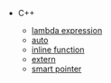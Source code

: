 <!-- _sidebar.md -->

- C++

  - [lambda expression](/docs/c++/lambda.md)
  - [auto](/docs/c++/auto.md)
  - [inline function](/docs/c++/inline.md)
  - [extern](/docs/c++/extern.md)
  - [smart pointer](/docs/c++/smartpointer.md)

